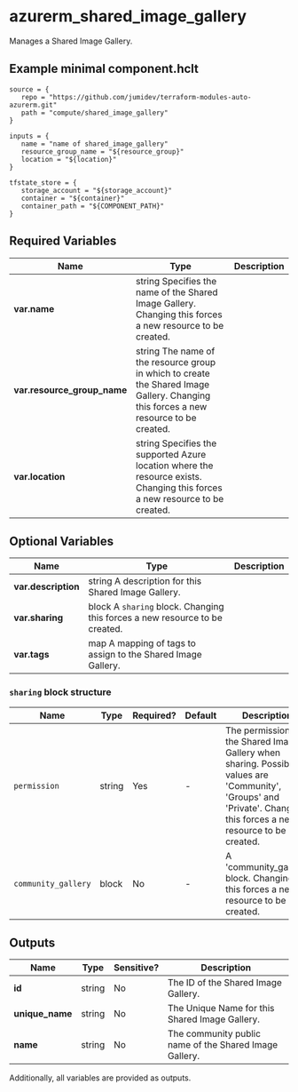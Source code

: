 # azurerm_shared_image_gallery

Manages a Shared Image Gallery.

## Example minimal component.hclt

```hcl
source = {
   repo = "https://github.com/jumidev/terraform-modules-auto-azurerm.git" 
   path = "compute/shared_image_gallery" 
}

inputs = {
   name = "name of shared_image_gallery" 
   resource_group_name = "${resource_group}" 
   location = "${location}" 
}

tfstate_store = {
   storage_account = "${storage_account}" 
   container = "${container}" 
   container_path = "${COMPONENT_PATH}" 
}

```

## Required Variables

| Name | Type |  Description |
| ---- | --------- |  ----------- |
| **var.name** | string  Specifies the name of the Shared Image Gallery. Changing this forces a new resource to be created. | 
| **var.resource_group_name** | string  The name of the resource group in which to create the Shared Image Gallery. Changing this forces a new resource to be created. | 
| **var.location** | string  Specifies the supported Azure location where the resource exists. Changing this forces a new resource to be created. | 

## Optional Variables

| Name | Type |  Description |
| ---- | --------- |  ----------- |
| **var.description** | string  A description for this Shared Image Gallery. | 
| **var.sharing** | block  A `sharing` block. Changing this forces a new resource to be created. | 
| **var.tags** | map  A mapping of tags to assign to the Shared Image Gallery. | 

### `sharing` block structure

| Name | Type | Required? | Default | Description |
| ---- | ---- | --------- | ------- | ----------- |
| `permission` | string | Yes | - | The permission of the Shared Image Gallery when sharing. Possible values are 'Community', 'Groups' and 'Private'. Changing this forces a new resource to be created. |
| `community_gallery` | block | No | - | A 'community_gallery' block. Changing this forces a new resource to be created. |



## Outputs

| Name | Type | Sensitive? | Description |
| ---- | ---- | --------- | --------- |
| **id** | string | No  | The ID of the Shared Image Gallery. | 
| **unique_name** | string | No  | The Unique Name for this Shared Image Gallery. | 
| **name** | string | No  | The community public name of the Shared Image Gallery. | 

Additionally, all variables are provided as outputs.
